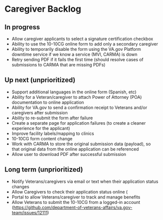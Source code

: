 # Caregiver Backlog

## In progress
- Allow caregiver applicants to select a signature certification checkbox
- Ability to use the 10-10CG online form to add only a secondary caregiver
- Ability to temporarily disable the form using the VA.gov Platform downtime service if we know a service (MVI, CARMA) is down
- Retry sending PDF if it fails the first time (should resolve cases of submissions to CARMA that are missing PDFs)

## Up next (unprioritized)

- Support additional languages in the online form (Spanish, etc)
- Ability for a Veteran/caregiver to attach Power of Attorney (POA) documentation to online application
- Ability for VA.gov to send a confirmation receipt to Veterans and/or caregivers after submission
- Ability to re-submit the form after failure
- Create a separate page for application failures (to create a cleaner experience for the applicant)
- Improve facility labels/mapping to clinics
- 10-10CG form content change
- Work with CARMA to store the original submission data (payload), so that original data from the online application can be referenced
- Allow user to download PDF after successful submission

## Long term (unprioritized) 
- Notify Veterans/caregivers via email or text when their application status changes
- Allow Caregivers to check their application status online (
- Portal to allow Veterans/caregiver to track and manage benefits
- Allow Veterans to submit the 10-10CG from a logged-in account (https://github.com/department-of-veterans-affairs/va.gov-team/issues/12111)
